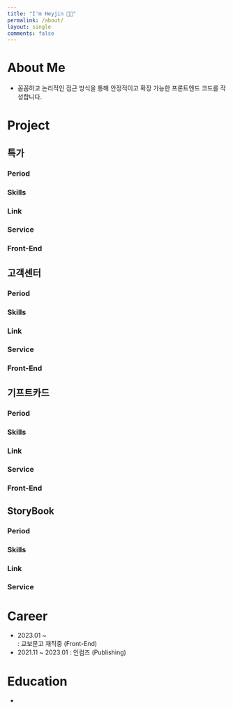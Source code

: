 ```yaml
---
title: "I'm Heyjin 👋🏻"
permalink: /about/
layout: single
comments: false
---
```


# About Me
- 꼼꼼하고 논리적인 접근 방식을 통해 안정적이고 확장 가능한 프론트엔드 코드를 작성합니다.


# Project 

## 특가 
### Period
### Skills
### Link 
### Service 
### Front-End

## 고객센터
### Period
### Skills
### Link 
### Service 
### Front-End

## 기프트카드
### Period
### Skills
### Link 
### Service 
### Front-End

## StoryBook
### Period
### Skills
### Link 
### Service 


# Career
- 2023.01 ~  
  : 교보문고 재직중 (Front-End)
- 2021.11 ~ 2023.01
  : 인컴즈 (Publishing)   

# Education
- 
